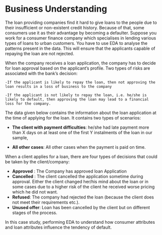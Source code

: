 # Business Understanding
The loan providing companies find it hard to give loans to the people due to their insufficient or non-existent credit history. Because of that, some consumers use it as their advantage by becoming a defaulter. Suppose you work for a consumer finance company which specialises in lending various types of loans to urban customers. You have to use EDA to analyse the patterns present in the data. This will ensure that the applicants capable of repaying the loan are not rejected.

 

When the company receives a loan application, the company has to decide for loan approval based on the applicant’s profile. Two types of risks are associated with the bank’s decision:

    -If the applicant is likely to repay the loan, then not approving the loan results in a loss of business to the company

    -If the applicant is not likely to repay the loan, i.e. he/she is likely to default, then approving the loan may lead to a financial loss for the company.

 
The data given below contains the information about the loan application at the time of applying for the loan. It contains two types of scenarios:

   - **The client with payment difficulties**: he/she had late payment more than X days on at least one of the first Y instalments of the loan in our sample,

   - **All other cases**: All other cases when the payment is paid on time.

 
When a client applies for a loan, there are four types of decisions that could be taken by the client/company:
-   **Approved** : The Company has approved loan Application
-   **Cancelled** : The client cancelled the application sometime during approval. Either the client changed her/his mind about the     loan or in some cases due to a higher risk of the client he received worse pricing which he did not want.
-   **Refused**: The company had rejected the loan (because the client does not meet their requirements etc.).
-   **Unused offer**:  Loan has been cancelled by the client but on different stages of the process.

In this case study, performing EDA to understand how consumer attributes and loan attributes influence the tendency of default.